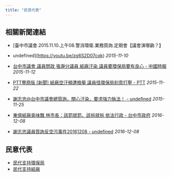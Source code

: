 ```yaml
---
title: "民意代表"
---
```



## 相關新聞連結
- [臺中市議會.2015.11.10.上午08.警消環衛.業務質詢.定期會【議會演哪齣？】

 - undefined](https://youtu.be/zg6S2D07cqk)
  *2015-11-10*
- [台中市議會 議員問政 張瀞分議員 紙廠汙染 議員要環保局要有良心 - 中國時報](https://youtu.be/wI8NAMsPuiU)
  *2015-11-12*
- [PTT豐原版  [新聞] 紙廠空汙頻遭檢舉 議員怪環保局刻意打壓 - PTT](https://www.ptt.cc/bbs/FengYuan/M.1448166278.A.B25.html)
  *2015-11-22*
- [謝志忠@台中市議會總質詢，關心汙染，要求強力執法！ - undefined](https://www.youtube.com/watch?v=zjKfiihHxKw)
  *2015-11-25*
- [東億紙廠臭味飄 林市長：該罰就罰、該拆就拆 依法行政 - 台中市政府](http://www.taichung.gov.tw/ct.asp?xItem=1772104&ctNode=24068&mp=1001D)
  *2016-12-08*
- [謝志忠議員質詢反空污事件20161208 - undefined](https://www.youtube.com/watch?v=AyWu69_WG-U&feature=youtu.be)
  *2016-12-08*
## 民意代表
- [民代支持環保局](/news/representatives/environment)
- [民代支持紙廠](/news/representatives/factory)
